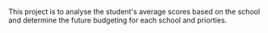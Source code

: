 This project is to analyse the student's average scores based on the school and determine the future budgeting for each school and priorties.
